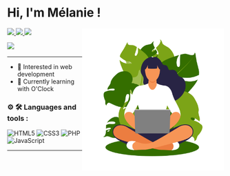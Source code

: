 <div align="left">
  <h1> Hi, I'm Mélanie !</h1>
</div>

<img align="right" width="330px" src="./image.png" />

<p align="left">
  <a href="https://www.linkedin.com/in/melanie-rossello">
    <img src="https://img.shields.io/badge/-Linkedin-6e991a?style=flat-square&logo=Linkedin&logoColor=white&link=https://www.linkedin.com/in/melanie-rossello" />
  </a>
   <a href="https://www.instagram.com/einalemrds">
    <img src="https://img.shields.io/badge/-Instagram-6e991a?style=flat-square&logo=Instagram&logoColor=white&link=https://www.instagram.com/einalemrds" />
  </a>
   <a href="https://www.twitter.com/einalemrds">
    <img src="https://img.shields.io/badge/-Twitter-6e991a?style=flat-square&logo=Twitter&logoColor=white&link=https://www.twitter.com/einalemrds" />
  </a>
  </p>
  <a>
    <img src="https://img.shields.io/github/followers/inkedm?style=social" />
  </a>
  
---

- 🌱 Interested in web development
- 📗 Currently learning with O'Clock

### ⚙️ 🛠️ Languages and tools :
![HTML5](https://img.shields.io/badge/html5-346c04.svg?style=for-the-badge&logo=html5&logoColor=white) ![CSS3](https://img.shields.io/badge/css3-346c04.svg?style=for-the-badge&logo=css3&logoColor=white) ![PHP](https://img.shields.io/badge/php-346c04.svg?style=for-the-badge&logo=php&logoColor=white) ![JavaScript](https://img.shields.io/badge/javascript-346c04.svg?style=for-the-badge&logo=javascript&logoColor=white)

---

